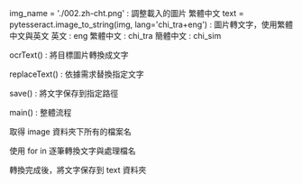 img_name = './002.zh-cht.png' : 調整載入的圖片 繁體中文
text = pytesseract.image_to_string(img, lang='chi_tra+eng') : 圖片轉文字，使用繁體中文與英文
英文 : eng
繁體中文 : chi_tra
簡體中文 : chi_sim

ocrText() : 將目標圖片轉換成文字


replaceText() : 依據需求替換指定文字


save() : 將文字保存到指定路徑


main() : 整體流程


取得 image 資料夾下所有的檔案名


使用 for in 逐筆轉換文字與處理檔名


轉換完成後，將文字保存到 text 資料夾

